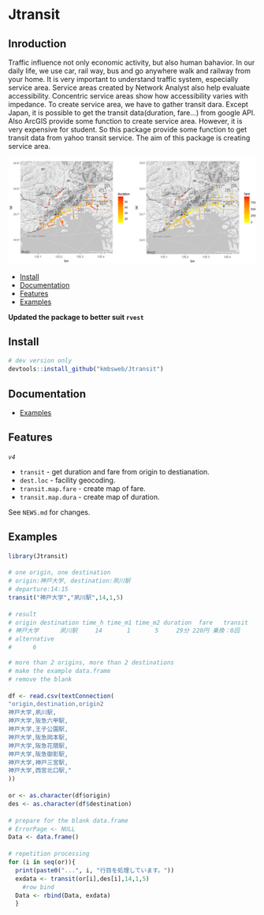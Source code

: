 # Jtransit

## Inroduction
Traffic influence not only economic activity, but also human bahavior. In our daily life, we use car, rail way, bus and go anywhere walk and railway from your home. 
It is very important to understand traffic system, especially service area. Service areas created by Network Analyst also help evaluate accessibility. Concentric service areas show how accessibility varies with impedance.
To create service area, we have to gather transit dara. Except Japan, it is possible to get the transit data(duration, fare...) from google API. Also ArcGIS provide some function to create service area. However, it is very expensive for student. So this package provide some function to get transit data from yahoo transit service.
The aim of this package is creating service area.

![](https://github.com/kmbsweb/Jtransit/blob/master/pic/fare%20vs%20duration.PNG?raw=true)


* [Install](#install)
* [Documentation](#documentation)
* [Features](#features)
* [Examples](#examples)

**Updated the package to better suit `rvest`**

## Install

```R
# dev version only
devtools::install_github("kmbsweb/Jtransit") 
```

## Documentation 

* [Examples](https://kmbsweb.wordpress.com/)

## Features

*`v4`*

- `transit` - get duration and fare from origin to destianation.
- `dest.loc` - facility geocoding.
- `transit.map.fare` - create map of fare.
- `transit.map.dura` - create map of duration.

See `NEWS.md` for changes.


## Examples

```R
library(Jtransit)

# one origin, one destination
# origin:神戸大学, destination:夙川駅
# departure:14:15
transit("神戸大学","夙川駅",14,1,5)

# result
# origin destination time_h time_m1 time_m2 duration  fare   transit
# 神戸大学      夙川駅     14       1       5     29分 220円 乗換：0回
# alternative
#      6
```

```R
# more than 2 origins, more than 2 destinations
# make the example data.frame
# remove the blank

df <- read.csv(textConnection(
"origin,destination,origin2
神戸大学,夙川駅,
神戸大学,阪急六甲駅,
神戸大学,王子公園駅,
神戸大学,阪急岡本駅,
神戸大学,阪急花隈駅,
神戸大学,阪急御影駅,
神戸大学,神戸三宮駅,
神戸大学,西宮北口駅,"
))

or <- as.character(df$origin)
des <- as.character(df$destination)

# prepare for the blank data.frame
# ErrorPage <- NULL
Data <- data.frame()

# repetition processing
for (i in seq(or)){
  print(paste0("...", i, "行目を処理しています。"))
  exdata <- transit(or[i],des[i],14,1,5)
    #row bind
  Data <- rbind(Data, exdata)
  }

```
